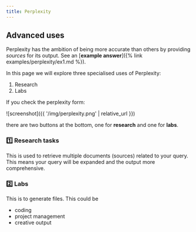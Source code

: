 ```yaml
---
title: Perplexity
---
```


## Advanced uses

Perplexity has the ambition of being more accurate than others by providing *sources* for its output. 
See an [**example answer**]({% link examples/perplexity/ex1.md %}).

In this page we will explore three specialised uses of Perplexity:

1. Research
2. Labs

If you check the perplexity form:

![screenshot]({{ '/img/perplexity.png' | relative_url }})

there are two buttons at the bottom, one for **research** and one for **labs**.


### :one: Research tasks

This is used to retrieve multiple documents (sources) related to your query. 
This means your query will be expanded and the output more comprehensive.

### :two: Labs

This is to generate files. This could be
* coding
* project management
* creative output